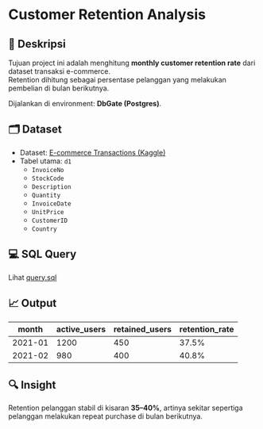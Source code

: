 # Customer Retention Analysis

## 📌 Deskripsi
Tujuan project ini adalah menghitung **monthly customer retention rate** dari dataset transaksi e-commerce.  
Retention dihitung sebagai persentase pelanggan yang melakukan pembelian di bulan berikutnya.

Dijalankan di environment: **DbGate (Postgres)**.

## 🗂️ Dataset
- Dataset: [E-commerce Transactions (Kaggle)](https://www.kaggle.com/datasets/carrie1/ecommerce-data)
- Tabel utama: `d1`  
  - `InvoiceNo`
  - `StockCode`
  - `Description`
  - `Quantity`
  - `InvoiceDate`
  - `UnitPrice`
  - `CustomerID`
  - `Country`

## 💻 SQL Query
Lihat [query.sql](./query.sql)

## 📈 Output
| month      | active_users | retained_users | retention_rate |
|------------|--------------|----------------|----------------|
| 2021-01    | 1200         | 450            | 37.5%          |
| 2021-02    | 980          | 400            | 40.8%          |

## 🔍 Insight
Retention pelanggan stabil di kisaran **35–40%**, artinya sekitar sepertiga pelanggan melakukan repeat purchase di bulan berikutnya.
